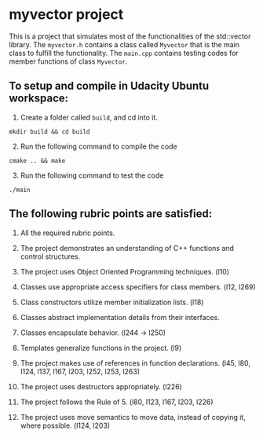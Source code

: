 # myvector project

This is a project that simulates most of the functionalities of the std::vector library. 
The `myvector.h` contains a class called `Myvector` that is the main class to fulfill the functionality.
The `main.cpp` contains testing codes for member functions of class `Myvector`.

## To setup and compile in Udacity Ubuntu workspace:

1. Create a folder called `build`, and cd into it.
```
mkdir build && cd build
```
2. Run the following command to compile the code
```
cmake .. && make
```
3. Run the following command to test the code
```
./main
```

## The following rubric points are satisfied:

1. All the required rubric points.

2. The project demonstrates an understanding of C++ functions and control structures.

3. The project uses Object Oriented Programming techniques. (l10)

4. Classes use appropriate access specifiers for class members. (l12, l269)

5. Class constructors utilize member initialization lists. (l18)

6. Classes abstract implementation details from their interfaces.

7. Classes encapsulate behavior. (l244 -> l250)

8. Templates generalize functions in the project. (l9)

9. The project makes use of references in function declarations. (l45, l80, l124, l137, l167, l203, l252, l253, l263)

10. The project uses destructors appropriately. (l226)

11. The project follows the Rule of 5. (l80, l123, l167, l203, l226)

12. The project uses move semantics to move data, instead of copying it, where possible. (l124, l203)


